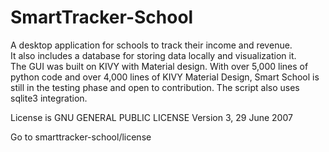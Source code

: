 # SmartTracker-School

A desktop application for schools to track their income and revenue.  
It also includes a database for storing data locally and visualization it.  
The GUI was built on KIVY with Material design. With over 5,000 lines of python code and over 4,000 lines of KIVY Material Design, Smart School is still in the
testing phase and open to contribution.
The script also uses sqlite3 integration.

License is GNU GENERAL PUBLIC LICENSE
Version 3, 29 June 2007

Go to smarttracker-school/license

